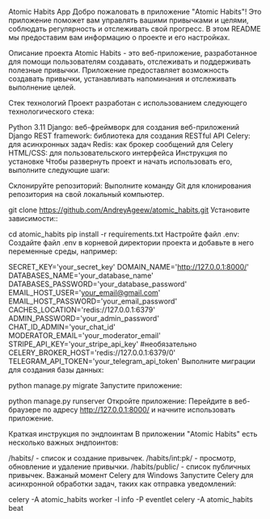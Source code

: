 Atomic Habits App
Добро пожаловать в приложение "Atomic Habits"! Это приложение поможет вам управлять вашими привычками и целями, соблюдать регулярность и отслеживать свой прогресс. В этом README мы предоставим вам информацию о проекте и его настройках.

Описание проекта
Atomic Habits - это веб-приложение, разработанное для помощи пользователям создавать, отслеживать и поддерживать полезные привычки. Приложение предоставляет возможность создавать привычки, устанавливать напоминания и отслеживать выполнение целей.

Стек технологий
Проект разработан с использованием следующего технологического стека:

Python 3.11
Django: веб-фреймворк для создания веб-приложений
Django REST framework: библиотека для создания RESTful API
Celery: для асинхронных задач
Redis: как брокер сообщений для Celery
HTML/CSS: для пользовательского интерфейса
Инструкция по установке
Чтобы развернуть проект и начать использовать его, выполните следующие шаги:

Склонируйте репозиторий: Выполните команду Git для клонирования репозитория на свой локальный компьютер.

git clone https://github.com/AndreyAgeew/atomic_habits.git
Установите зависимости::

cd atomic_habits
pip install -r requirements.txt
Настройте файл .env: Создайте файл .env в корневой директории проекта и добавьте в него переменные среды, например:

SECRET_KEY='your_secret_key'
DOMAIN_NAME='http://127.0.0.1:8000/'
DATABASES_NAME='your_database_name'
DATABASES_PASSWORD='your_database_password'
EMAIL_HOST_USER='your_email@gmail.com'
EMAIL_HOST_PASSWORD='your_email_password'
CACHES_LOCATION='redis://127.0.0.1:6379'
ADMIN_PASSWORD='your_admin_password'
CHAT_ID_ADMIN='your_chat_id'
MODERATOR_EMAIL='your_moderator_email'
STRIPE_API_KEY='your_stripe_api_key' #необязательно
CELERY_BROKER_HOST='redis://127.0.0.1:6379/0'
TELEGRAM_API_TOKEN='your_telegram_api_token'
Выполните миграции для создания базы данных:

python manage.py migrate
Запустите приложение:

python manage.py runserver
Откройте приложение: Перейдите в веб-браузере по адресу http://127.0.0.1:8000/ и начните использовать приложение.

Краткая инструкция по эндпоинтам
В приложении "Atomic Habits" есть несколько важных эндпоинтов:

/habits/ - список и создание привычек.
/habits/int:pk/ - просмотр, обновление и удаление привычки.
/habits/public/ - список публичных привычек.
Важаный момент Celery для Windows
Запустите Celery для асинхронной обработки задач, таких как отправка уведомлений:

celery -A atomic_habits worker -l info -P eventlet
celery -A atomic_habits beat
